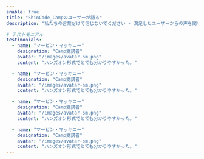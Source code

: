 ```yaml
---
enable: true
title: "ShinCode_Campのユーザーが語る"
description: "私たちの言葉だけで信じないでください - 満足したユーザーからの声を聞いてみてください！ 以下にAstroplateについて語っている他の人々の声をいくつか紹介します。"

# テストモニアル
testimonials:
  - name: "マービン・マッキニー"
    designation: "Camp受講者"
    avatar: "/images/avatar-sm.png"
    content: "ハンズオン形式でとても分かりやすかった。"

  - name: "マービン・マッキニー"
    designation: "Camp受講者"
    avatar: "/images/avatar-sm.png"
    content: "ハンズオン形式でとても分かりやすかった。"

  - name: "マービン・マッキニー"
    designation: "Camp受講者"
    avatar: "/images/avatar-sm.png"
    content: "ハンズオン形式でとても分かりやすかった。"

  - name: "マービン・マッキニー"
    designation: "Camp受講者"
    avatar: "/images/avatar-sm.png"
    content: "ハンズオン形式でとても分かりやすかった。"
---
```

